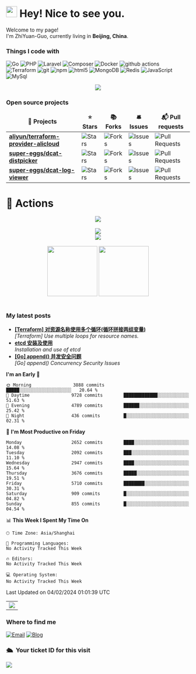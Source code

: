 <h1> <img height="30"  src="https://cdn.jsdelivr.net/gh/super-eggs/super-eggs/hello.gif"/> Hey! Nice to see you.</h1>

<p>Welcome to my page! </br> I'm ZhiYuan-Guo, currently living in <b>Beijing, China</b>. </p>

<h3>Things I code with</h3>
<p>
  <img alt="Go" src="https://img.shields.io/badge/-Go-45b8d8?style=flat-square&logo=go&logoColor=white" />
  <img alt="PHP" src="https://img.shields.io/badge/-PHP-6E9CC3?style=flat-square&logo=php&logoColor=white" />
  <img alt="Laravel" src="https://img.shields.io/badge/-Laravel-f4645f?style=flat-square&logo=laravel&logoColor=white" />
  <img alt="Composer" src="https://img.shields.io/badge/-Composer-efca70?style=flat-square&logo=composer&logoColor=white" />
  <img alt="Docker" src="https://img.shields.io/badge/-Docker-46a2f1?style=flat-square&logo=docker&logoColor=white" />
  <img alt="github actions" src="https://img.shields.io/badge/-Github_Actions-2088FF?style=flat-square&logo=github-actions&logoColor=white" />
  <img alt="Terraform" src="https://img.shields.io/badge/-Terraform-5c4ee5?style=flat-square&logo=terraform&logoColor=white" />
  <img alt="git" src="https://img.shields.io/badge/-Git-F05032?style=flat-square&logo=git&logoColor=white" />
  <img alt="npm" src="https://img.shields.io/badge/-NPM-CB3837?style=flat-square&logo=npm&logoColor=white" />
  <img alt="html5" src="https://img.shields.io/badge/-HTML5-E34F26?style=flat-square&logo=html5&logoColor=white" />
  <img alt="MongoDB" src="https://img.shields.io/badge/-MongoDB-13aa52?style=flat-square&logo=mongodb&logoColor=white" />
  <img alt="Redis" src="https://img.shields.io/badge/-Redis-dc382c?style=flat-square&logo=redis&logoColor=white" />
  <img alt="JavaScript" src="https://img.shields.io/badge/-JavaScript-142a52?style=flat-square&logo=javascript&logoColor=white" />
  <img alt="MySql" src="https://img.shields.io/badge/-MySql-3E6E93?style=flat-square&logo=mysql&logoColor=white" />
</p>

<div align="center"><img src="https://cdn.jsdelivr.net/gh/super-eggs/super-eggs/contribution-snake/github-contribution-grid-snake.svg" /></div>

<h3>Open source projects</h3>
<table>
  <thead align="center">
    <tr >
      <td><b>🎁 Projects</b></td>
      <td><b>⭐ Stars</b></td>
      <td><b>📚 Forks</b></td>
      <td><b>🛎 Issues</b></td>
      <td><b>📬 Pull requests</b></td>
    </tr>
  </thead>
  <tbody>
    <tr>
      <td><a href="https://github.com/aliyun/terraform-provider-alicloud"><b>aliyun/terraform-provider-alicloud</b></a></td>
      <td><img alt="Stars" src="https://img.shields.io/github/stars/aliyun/terraform-provider-alicloud?style=flat-square&labelColor=343b41"/></td>
      <td><img alt="Forks" src="https://img.shields.io/github/forks/aliyun/terraform-provider-alicloud?style=flat-square&labelColor=343b41"/></td>
      <td><img alt="Issues" src="https://img.shields.io/github/issues/aliyun/terraform-provider-alicloud?style=flat-square&labelColor=343b41"/></td>
      <td><img alt="Pull Requests" src="https://img.shields.io/github/issues-pr/aliyun/terraform-provider-alicloud?style=flat-square&labelColor=343b41"/></td>
    </tr>
	  <tr>
      <td><a href="https://github.com/super-eggs/dcat-distpicker"><b>super-eggs/dcat-distpicker</b></a></td>
      <td><img alt="Stars" src="https://img.shields.io/github/stars/super-eggs/dcat-distpicker?style=flat-square&labelColor=343b41"/></td>
      <td><img alt="Forks" src="https://img.shields.io/github/forks/super-eggs/dcat-distpicker?style=flat-square&labelColor=343b41"/></td>
      <td><img alt="Issues" src="https://img.shields.io/github/issues/super-eggs/dcat-distpicker?style=flat-square&labelColor=343b41"/></td>
      <td><img alt="Pull Requests" src="https://img.shields.io/github/issues-pr/super-eggs/dcat-distpicker?style=flat-square&labelColor=343b41"/></td>
    </tr>
    <tr>
      <td><a href="https://github.com/super-eggs/dcat-log-viewer"><b>super-eggs/dcat-log-viewer</b></a></td>
      <td><img alt="Stars" src="https://img.shields.io/github/stars/super-eggs/dcat-log-viewer?style=flat-square&labelColor=343b41"/></td>
      <td><img alt="Forks" src="https://img.shields.io/github/forks/super-eggs/dcat-log-viewer?style=flat-square&labelColor=343b41"/></td>
      <td><img alt="Issues" src="https://img.shields.io/github/issues/super-eggs/dcat-log-viewer?style=flat-square&labelColor=343b41"/></td>
      <td><img alt="Pull Requests" src="https://img.shields.io/github/issues-pr/super-eggs/dcat-log-viewer?style=flat-square&labelColor=343b41"/></td>
    </tr>
  </tbody>
</table>


# 🚀 Actions

<!-- 连续提交代码天数记录 -->
<div align="center">
  <img align="center" src="https://github-readme-streak-stats.herokuapp.com/?user=super-eggs&theme=dark&hide_border=true" />
</div>
<br>

<!-- Dynamic Quotes -->
<div align="center"><img src="https://quotes-github-readme.vercel.app/api?type=horizontal&theme=dark"></div>

<!-- GitHub奖杯🏆 -->
<div align="center"><img  src="https://github-profile-trophy.vercel.app/?username=super-eggs&theme=gruvbox&row=1&column=7&no-frame=true&no-bg=true" /></div>
<br>

<!-- GitHub数据统计 -->
<div align="center">
  <img height="137px" src="https://github-readme-stats.vercel.app/api?username=super-eggs&hide_title=true&hide_border=true&show_icons=trueline_height=21&text_color=000&icon_color=000&bg_color=0,ea6161,ffc64d,fffc4d,52fa5a&theme=graywhite" />
  <img height="137px" src="https://github-readme-stats.vercel.app/api/top-langs/?username=super-eggs&hide_title=true&hide_border=true&layout=compact&langs_count=6&text_color=000&icon_color=fff&bg_color=0,52fa5a,4dfcff,c64dff&theme=graywhite" />
</div>
<br>

<h3>My latest posts</h3>
<ul>
  <li><a href="https://blog.supereggs.cn/posts/tech/terraform_loop_splicing_two_sets_variables/"><b>[Terraform] 对资源名称使用多个循环(循环拼接两组变量)</b></a><br/><i>[Terraform] Use multiple loops for resource names.</i></li>
  <li><a href="https://blog.supereggs.cn/posts/tech/etcd_installation_use/"><b>etcd 安装及使用</b></a><br/><i>Installation and use of etcd</i></li>
  <li><a href="https://blog.supereggs.cn/posts/tech/golang_append_concurrent_security/"><b>[Go] append() 并发安全问题</b></a><br/><i>[Go] append() Concurrency Security Issues</i></li>
</ul>

<!--START_SECTION:waka-->
**I'm an Early 🐤** 

```text
🌞 Morning                3888 commits        █████░░░░░░░░░░░░░░░░░░░░   20.64 % 
🌆 Daytime                9728 commits        █████████████░░░░░░░░░░░░   51.63 % 
🌃 Evening                4789 commits        ██████░░░░░░░░░░░░░░░░░░░   25.42 % 
🌙 Night                  436 commits         █░░░░░░░░░░░░░░░░░░░░░░░░   02.31 % 
```
📅 **I'm Most Productive on Friday** 

```text
Monday                   2652 commits        ████░░░░░░░░░░░░░░░░░░░░░   14.08 % 
Tuesday                  2092 commits        ███░░░░░░░░░░░░░░░░░░░░░░   11.10 % 
Wednesday                2947 commits        ████░░░░░░░░░░░░░░░░░░░░░   15.64 % 
Thursday                 3676 commits        █████░░░░░░░░░░░░░░░░░░░░   19.51 % 
Friday                   5710 commits        ████████░░░░░░░░░░░░░░░░░   30.31 % 
Saturday                 909 commits         █░░░░░░░░░░░░░░░░░░░░░░░░   04.82 % 
Sunday                   855 commits         █░░░░░░░░░░░░░░░░░░░░░░░░   04.54 % 
```


📊 **This Week I Spent My Time On** 

```text
🕑︎ Time Zone: Asia/Shanghai

💬 Programming Languages: 
No Activity Tracked This Week

🔥 Editors: 
No Activity Tracked This Week

💻 Operating System: 
No Activity Tracked This Week
```


 Last Updated on 04/02/2024 01:01:39 UTC
<!--END_SECTION:waka-->

<!-- GitHub Activity Graph -->
<table align="center">
  <tr>
    <td colspan="2">
      <img src="https://activity-graph.herokuapp.com/graph?username=super-eggs&theme=xcode&bg_color=FF000000&hide_border=true" />
    </td>
  </tr>
</table>

<h3>Where to find me</h3>
<a href="mailto:super-eggs@88.com"><img alt="Email" src="https://img.shields.io/badge/Email-super--eggs%4088.com-brightgreen?logo=gmail"></a>
<a href="https://www.supereggs.cn"><img alt="Blog" src="https://img.shields.io/badge/Blog-www.supereggs.cn-brightgreen?logo=Internet%20Explorer"></a>

### 🛳 &nbsp;Your ticket ID for this visit
<img src="https://profile-counter.glitch.me/super-eggs/count.svg" />